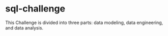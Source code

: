 # sql-challenge
This Challenge is divided into three parts: data modeling, data engineering, and data analysis.
